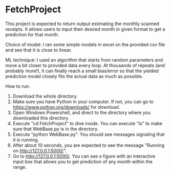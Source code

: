 # FetchProject

This project is expected to return output estimating the monthly scanned receipts. It allows users to input their desired month in given format to get a prediction for that month.

Choice of model: I ran some simple models in excel on the provided csv file and see that it is close to linear.

ML technique: I used an algorithm that starts from random parameters and move a bit closer to provided data every loop. At thousands of repeats (and probably more!), it can finally reach a small bias/error so that the yielded prediction model closely fits the actual data as much as possible.

How to run:

1. Download the whole directory.
2. Make sure you have Python in your computer. If not, you can go to https://www.python.org/downloads/ for download.
3. Open Windows Powershell, and direct to the directory where you downloaded this directory.
4. Execute "cd FetchProject" to dive inside. You can execute "ls" to make sure that WebBase.py is in the directory.
5. Execute "python WebBase.py". You should see messages signaling that it is running.
6. After about 10 seconds, you are expected to see the message "Running on http://127.0.0.1:5000/".
7. Go to http://127.0.0.1:5000/. You can see a figure with an interactive input box that allows you to get prediction of any month within the range.
